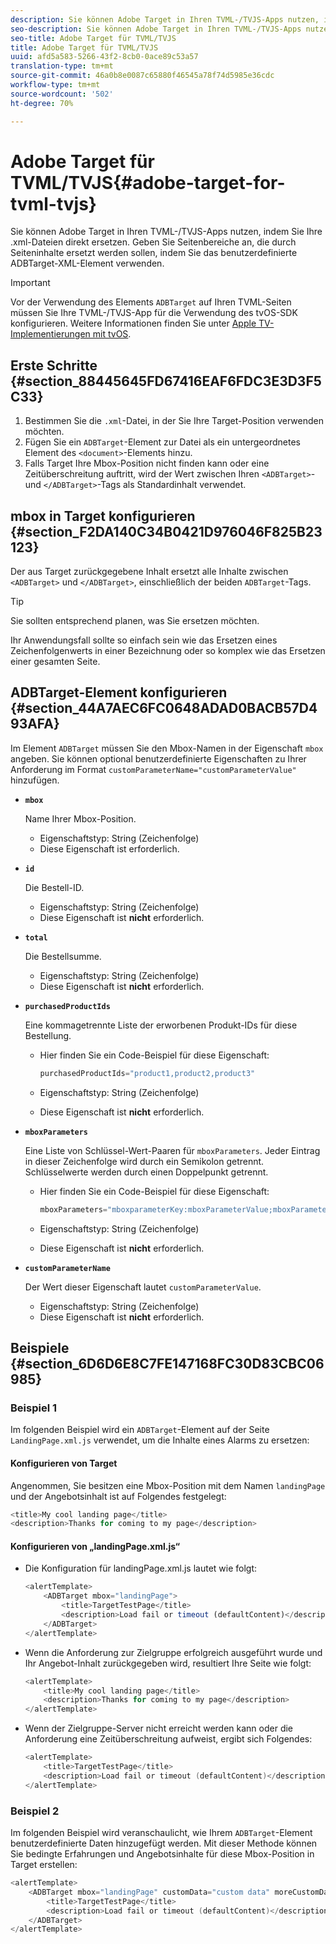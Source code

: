 ```yaml
---
description: Sie können Adobe Target in Ihren TVML-/TVJS-Apps nutzen, indem Sie Ihre .xml-Dateien direkt ersetzen. Geben Sie Seitenbereiche an, die durch Seiteninhalte ersetzt werden sollen, indem Sie das benutzerdefinierte ADBTarget-XML-Element verwenden.
seo-description: Sie können Adobe Target in Ihren TVML-/TVJS-Apps nutzen, indem Sie Ihre .xml-Dateien direkt ersetzen. Geben Sie Seitenbereiche an, die durch Seiteninhalte ersetzt werden sollen, indem Sie das benutzerdefinierte ADBTarget-XML-Element verwenden.
seo-title: Adobe Target für TVML/TVJS
title: Adobe Target für TVML/TVJS
uuid: afd5a583-5266-43f2-8cb0-0ace89c53a57
translation-type: tm+mt
source-git-commit: 46a0b8e0087c65880f46545a78f74d5985e36cdc
workflow-type: tm+mt
source-wordcount: '502'
ht-degree: 70%

---
```



# Adobe Target für TVML/TVJS{#adobe-target-for-tvml-tvjs}

Sie können Adobe Target in Ihren TVML-/TVJS-Apps nutzen, indem Sie Ihre .xml-Dateien direkt ersetzen. Geben Sie Seitenbereiche an, die durch Seiteninhalte ersetzt werden sollen, indem Sie das benutzerdefinierte ADBTarget-XML-Element verwenden.

>[!IMPORTANT]
>
>Vor der Verwendung des Elements `ADBTarget` auf Ihren TVML-Seiten müssen Sie Ihre TVML-/TVJS-App für die Verwendung des tvOS-SDK konfigurieren. Weitere Informationen finden Sie unter [Apple TV-Implementierungen mit tvOS](/help/ios/apple-tv-implementation-tvos/apple-tv-implementation-tvos.md).

## Erste Schritte {#section_88445645FD67416EAF6FDC3E3D3F5C33}

1. Bestimmen Sie die `.xml`-Datei, in der Sie Ihre Target-Position verwenden möchten.
1. Fügen Sie ein `ADBTarget`-Element zur Datei als ein untergeordnetes Element des `<document>`-Elements hinzu.
1. Falls Target Ihre Mbox-Position nicht finden kann oder eine Zeitüberschreitung auftritt, wird der Wert zwischen Ihren `<ADBTarget>`- und `</ADBTarget>`-Tags als Standardinhalt verwendet.

## mbox in Target konfigurieren {#section_F2DA140C34B0421D976046F825B23123}

Der aus Target zurückgegebene Inhalt ersetzt alle Inhalte zwischen `<ADBTarget>` und `</ADBTarget>`, einschließlich der beiden `ADBTarget`-Tags.

>[!TIP]
>
>Sie sollten entsprechend planen, was Sie ersetzen möchten.

Ihr Anwendungsfall sollte so einfach sein wie das Ersetzen eines Zeichenfolgenwerts in einer Bezeichnung oder so komplex wie das Ersetzen einer gesamten Seite.

## ADBTarget-Element konfigurieren {#section_44A7AEC6FC0648ADAD0BACB57D493AFA}

Im Element `ADBTarget` müssen Sie den Mbox-Namen in der Eigenschaft `mbox` angeben. Sie können optional benutzerdefinierte Eigenschaften zu Ihrer Anforderung im Format `customParameterName="customParameterValue"` hinzufügen.

* **`mbox`**

   Name Ihrer Mbox-Position.

   * Eigenschaftstyp: String (Zeichenfolge)
   * Diese Eigenschaft ist erforderlich.

* **`id`**

   Die Bestell-ID.

   * Eigenschaftstyp: String (Zeichenfolge)
   * Diese Eigenschaft ist **nicht** erforderlich.

* **`total`**

   Die Bestellsumme.

   * Eigenschaftstyp: String (Zeichenfolge)
   * Diese Eigenschaft ist **nicht** erforderlich.

* **`purchasedProductIds`**

   Eine kommagetrennte Liste der erworbenen Produkt-IDs für diese Bestellung.

   * Hier finden Sie ein Code-Beispiel für diese Eigenschaft:


      ```objective-c
      purchasedProductIds="product1,product2,product3" 
      ```

   * Eigenschaftstyp: String (Zeichenfolge)
   * Diese Eigenschaft ist **nicht** erforderlich.

* **`mboxParameters`**

   Eine Liste von Schlüssel-Wert-Paaren für `mboxParameters`. Jeder Eintrag in dieser Zeichenfolge wird durch ein Semikolon getrennt. Schlüsselwerte werden durch einen Doppelpunkt getrennt.

   * Hier finden Sie ein Code-Beispiel für diese Eigenschaft:

      ```objective-c
      mboxParameters="mboxparameterKey:mboxParameterValue;mboxParameterKey1:mboxParameterValue1;mboxParameterKey2:mboxParameterValue2"
      ```

   * Eigenschaftstyp: String (Zeichenfolge)
   * Diese Eigenschaft ist **nicht** erforderlich.

* **`customParameterName`**

   Der Wert dieser Eigenschaft lautet `customParameterValue`.

   * Eigenschaftstyp: String (Zeichenfolge)
   * Diese Eigenschaft ist **nicht** erforderlich.


## Beispiele {#section_6D6D6E8C7FE147168FC30D83CBC06985}

### Beispiel 1

Im folgenden Beispiel wird ein `ADBTarget`-Element auf der Seite `LandingPage.xml.js` verwendet, um die Inhalte eines Alarms zu ersetzen:

#### Konfigurieren von Target

Angenommen, Sie besitzen eine Mbox-Position mit dem Namen `landingPage` und der Angebotsinhalt ist auf Folgendes festgelegt:

```objective-c
<title>My cool landing page</title> 
<description>Thanks for coming to my page</description> 
```

#### Konfigurieren von „landingPage.xml.js“

* Die Konfiguration für landingPage.xml.js lautet wie folgt:

   ```js
   <alertTemplate> 
       <ADBTarget mbox="landingPage">  
           <title>TargetTestPage</title> 
           <description>Load fail or timeout (defaultContent)</description> 
       </ADBTarget>  
   </alertTemplate> 
   ```

* Wenn die Anforderung zur Zielgruppe erfolgreich ausgeführt wurde und Ihr Angebot-Inhalt zurückgegeben wird, resultiert Ihre Seite wie folgt:

   ```objective-c
   <alertTemplate> 
       <title>My cool landing page</title> 
       <description>Thanks for coming to my page</description> 
   </alertTemplate>
   ```

* Wenn der Zielgruppe-Server nicht erreicht werden kann oder die Anforderung eine Zeitüberschreitung aufweist, ergibt sich Folgendes:

   ```objective-c
   <alertTemplate> 
       <title>TargetTestPage</title> 
       <description>Load fail or timeout (defaultContent)</description> 
   </alertTemplate>
   ```

### Beispiel 2

Im folgenden Beispiel wird veranschaulicht, wie Ihrem `ADBTarget`-Element benutzerdefinierte Daten hinzugefügt werden. Mit dieser Methode können Sie bedingte Erfahrungen und Angebotsinhalte für diese Mbox-Position in Target erstellen:

```objective-c
<alertTemplate> 
    <ADBTarget mbox="landingPage" customData="custom data" moreCustomData="more custom data"> 
        <title>TargetTestPage</title> 
        <description>Load fail or timeout (defaultContent)</description> 
    </ADBTarget>  
</alertTemplate>
```
